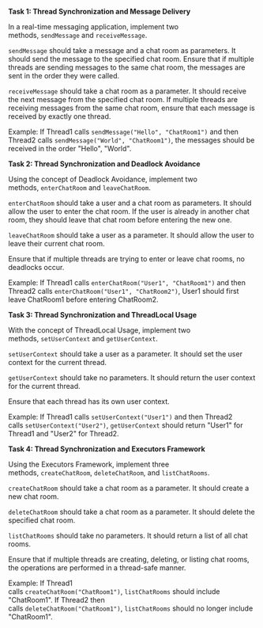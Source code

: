 **Task 1: Thread Synchronization and Message Delivery**

In a real-time messaging application, implement two methods, `sendMessage` and `receiveMessage`.

`sendMessage` should take a message and a chat room as parameters. It should send the message to the specified chat room. Ensure that if multiple threads are sending messages to the same chat room, the messages are sent in the order they were called.

`receiveMessage` should take a chat room as a parameter. It should receive the next message from the specified chat room. If multiple threads are receiving messages from the same chat room, ensure that each message is received by exactly one thread.

Example: If Thread1 calls `sendMessage("Hello", "ChatRoom1")` and then Thread2 calls `sendMessage("World", "ChatRoom1")`, the messages should be received in the order "Hello", "World".

**Task 2: Thread Synchronization and Deadlock Avoidance**

Using the concept of Deadlock Avoidance, implement two methods, `enterChatRoom` and `leaveChatRoom`.

`enterChatRoom` should take a user and a chat room as parameters. It should allow the user to enter the chat room. If the user is already in another chat room, they should leave that chat room before entering the new one.

`leaveChatRoom` should take a user as a parameter. It should allow the user to leave their current chat room.

Ensure that if multiple threads are trying to enter or leave chat rooms, no deadlocks occur.

Example: If Thread1 calls `enterChatRoom("User1", "ChatRoom1")` and then Thread2 calls `enterChatRoom("User1", "ChatRoom2")`, User1 should first leave ChatRoom1 before entering ChatRoom2.

**Task 3: Thread Synchronization and ThreadLocal Usage**

With the concept of ThreadLocal Usage, implement two methods, `setUserContext` and `getUserContext`.

`setUserContext` should take a user as a parameter. It should set the user context for the current thread.

`getUserContext` should take no parameters. It should return the user context for the current thread.

Ensure that each thread has its own user context.

Example: If Thread1 calls `setUserContext("User1")` and then Thread2 calls `setUserContext("User2")`, `getUserContext` should return "User1" for Thread1 and "User2" for Thread2.

**Task 4: Thread Synchronization and Executors Framework**

Using the Executors Framework, implement three methods, `createChatRoom`, `deleteChatRoom`, and `listChatRooms`.

`createChatRoom` should take a chat room as a parameter. It should create a new chat room.

`deleteChatRoom` should take a chat room as a parameter. It should delete the specified chat room.

`listChatRooms` should take no parameters. It should return a list of all chat rooms.

Ensure that if multiple threads are creating, deleting, or listing chat rooms, the operations are performed in a thread-safe manner.

Example: If Thread1 calls `createChatRoom("ChatRoom1")`, `listChatRooms` should include "ChatRoom1". If Thread2 then calls `deleteChatRoom("ChatRoom1")`, `listChatRooms` should no longer include "ChatRoom1".